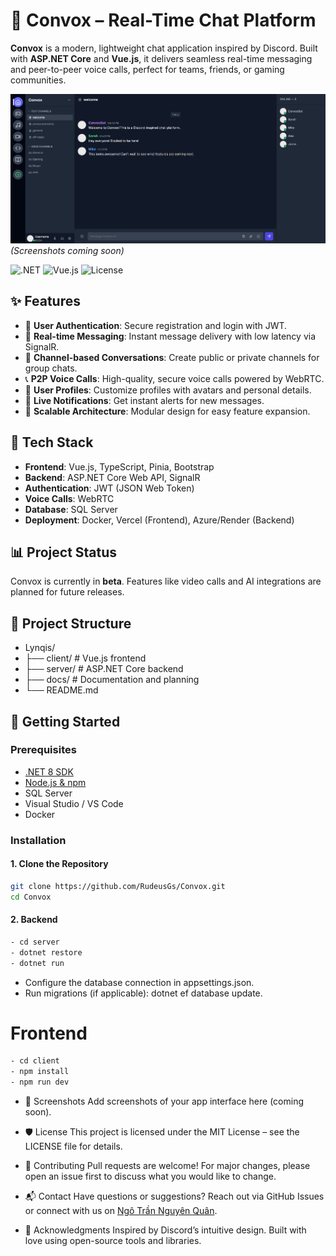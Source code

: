 # 🧭 Convox – Real-Time Chat Platform

**Convox** is a modern, lightweight chat application inspired by Discord. Built with **ASP.NET Core** and **Vue.js**, it delivers seamless real-time messaging and peer-to-peer voice calls, perfect for teams, friends, or gaming communities.

![Convox Demo](docs/screenshots/demo.png) *(Screenshots coming soon)*

![.NET](https://img.shields.io/badge/.NET-8-blueviolet)
![Vue.js](https://img.shields.io/badge/Vue.js-3-4FC08D)
![License](https://img.shields.io/badge/license-MIT-green)

## ✨ Features

- 🔐 **User Authentication**: Secure registration and login with JWT.
- 💬 **Real-time Messaging**: Instant message delivery with low latency via SignalR.
- 📁 **Channel-based Conversations**: Create public or private channels for group chats.
- 📞 **P2P Voice Calls**: High-quality, secure voice calls powered by WebRTC.
- 👤 **User Profiles**: Customize profiles with avatars and personal details.
- 🔔 **Live Notifications**: Get instant alerts for new messages.
- 🧱 **Scalable Architecture**: Modular design for easy feature expansion.

## 🧰 Tech Stack

- **Frontend**: Vue.js, TypeScript, Pinia, Bootstrap
- **Backend**: ASP.NET Core Web API, SignalR
- **Authentication**: JWT (JSON Web Token)
- **Voice Calls**: WebRTC
- **Database**: SQL Server
- **Deployment**: Docker, Vercel (Frontend), Azure/Render (Backend)

## 📊 Project Status

Convox is currently in **beta**. Features like video calls and AI integrations are planned for future releases.

## 📁 Project Structure

- Lynqis/
- ├── client/ # Vue.js frontend
- ├── server/ # ASP.NET Core backend
- ├── docs/ # Documentation and planning
- └── README.md

## 🚀 Getting Started

### Prerequisites

- [.NET 8 SDK](https://dotnet.microsoft.com/download)
- [Node.js & npm](https://nodejs.org/)
- SQL Server
- Visual Studio / VS Code
- Docker
  
### Installation
#### 1. Clone the Repository
```bash
git clone https://github.com/RudeusGs/Convox.git
cd Convox
```
#### 2. Backend
```bash
- cd server
- dotnet restore
- dotnet run
```
- Configure the database connection in appsettings.json.
- Run migrations (if applicable): dotnet ef database update.
# Frontend
```bash
- cd client
- npm install
- npm run dev
```
- 📸 Screenshots
Add screenshots of your app interface here (coming soon).

- 🛡️ License
This project is licensed under the MIT License – see the LICENSE file for details.

- 🤝 Contributing
Pull requests are welcome!
For major changes, please open an issue first to discuss what you would like to change.
- 📬 Contact
Have questions or suggestions? Reach out via GitHub Issues or connect with us on [Ngô Trần Nguyên Quân](https://www.facebook.com/rudeusgrey198/).

- 🌟 Acknowledgments
Inspired by Discord’s intuitive design.
Built with love using open-source tools and libraries.
